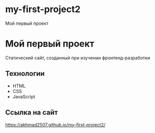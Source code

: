 # my-first-project2
Мой первый проект
# Мой первый проект
Статический сайт, созданный при изучении фронтенд-разработки

## Технологии
- HTML
- CSS
- JavaScript

## Ссылка на сайт
https://akhmad2507.github.io/my-first-project2/
